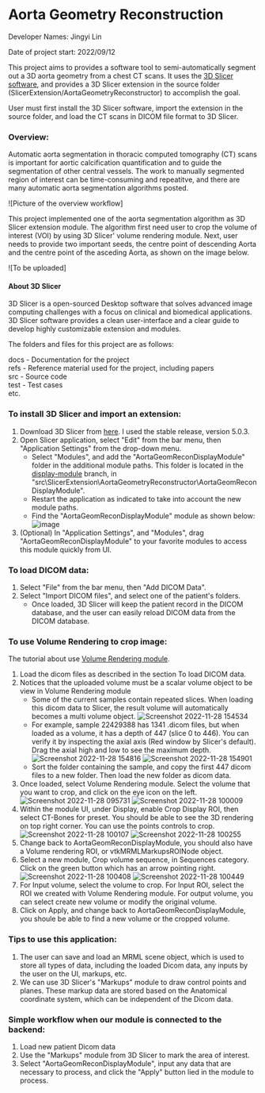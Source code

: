 # Aorta Geometry Reconstruction

Developer Names: Jingyi Lin

Date of project start: 2022/09/12

This project aims to provides a software tool to semi-automatically segment out a 3D aorta geometry from a chest CT scans. It uses the [3D Slicer software](https://www.slicer.org/), and provides a 3D Slicer extension in the source folder (SlicerExtension/AortaGeometryReconstructor) to accomplish the goal.

User must first install the 3D Slicer software, import the extension in the source folder, and load the CT scans in DICOM file format to 3D Slicer.

### Overview:
Automatic aorta segmentation in thoracic computed tomography (CT) scans is important for aortic calcification quantification and to guide the segmentation of other central vessels. The work to manually segmented region of interest can be time-consuming and repeatitve, and there are many automatic aorta segmentation algorithms posted.

![Picture of the overview workflow]

This project implemented one of the aorta segmentation algorithm as 3D Slicer extension module. The algorithm first need user to crop the volume of interest (VOI) by using 3D Slicer' volume rendering module. Next, user needs to provide two important seeds, the centre point of descending Aorta and the centre point of the asceding Aorta, as shown on the image below.

![To be uploaded]

#### About 3D Slicer
3D Slicer is a open-sourced Desktop software that solves advanced image computing challenges with a focus on clinical and biomedical applications. 3D Slicer software provides a clean user-interface and a clear guide to develop highly customizable extension and modules. 

The folders and files for this project are as follows:

docs - Documentation for the project  
refs - Reference material used for the project, including papers  
src - Source code   
test - Test cases  
etc.  


### To install 3D Slicer and import an extension:
1. Download 3D Slicer from [here](https://download.slicer.org/). I used the stable release, version 5.0.3.
2. Open Slicer application, select "Edit" from the bar menu, then "Application Settings" from the drop-down menu.
    - Select "Modules", and add the "AortaGeomReconDisplayModule" folder in the additional module paths. This folder is located in the [display-module](https://github.com/smiths/aorta/tree/display-module) branch, in "src\SlicerExtension\AortaGeometryReconstructor\AortaGeomReconDisplayModule".
    - Restart the application as indicated to take into account the new module paths.
    - Find the "AortaGeomReconDisplayModule" module as shown below:
![image](https://user-images.githubusercontent.com/63418020/200126448-9aa863ac-b02d-4177-b3b9-698f66d31030.png)
3. (Optional) In "Application Settings", and "Modules", drag "AortaGeomReconDisplayModule" to your favorite modules to access this module quickly from UI.

### To load DICOM data:
1. Select "File" from the bar menu, then "Add DICOM Data".
2. Select "Import DICOM files", and select one of the patient's folders.
    - Once loaded, 3D Slicer will keep the patient record in the DICOM database, and the user can easily reload DICOM data from the DICOM database.

### To use Volume Rendering to crop image:
The tutorial about use [Volume Rendering module](https://slicer.readthedocs.io/en/latest/user_guide/modules/volumerendering.html).
1. Load the dicom files as described in the section To load DICOM data.
2. Notices that the uploaded volume must be a scalar volume object to be view in Volume Rendering module
    - Some of the current samples contain repeated slices. When loading this dicom data to Slicer, the result volume will automatically becomes a multi volume object. 
![Screenshot 2022-11-28 154534](https://user-images.githubusercontent.com/63418020/204377349-ed4fe11f-cc42-49b8-9175-27cbb6895f33.png)
    - For example, sample 22429388 has 1341 .dicom files, but when loaded as a volume, it has a depth of 447 (slice 0 to 446). You can verify it by inspecting the axial axis (Red window by Slicer's default). Drag the axial high and low to see the maximum depth. 
![Screenshot 2022-11-28 154816](https://user-images.githubusercontent.com/63418020/204378395-cba96ad0-70b2-4756-bb9f-a43ab9b3f174.png)
![Screenshot 2022-11-28 154901](https://user-images.githubusercontent.com/63418020/204378397-1ed83a9e-9354-4e81-907e-f6fdf6b62022.png)
    - Sort the folder containing the sample, and copy the first 447 dicom files to a new folder. Then load the new folder as dicom data.
3. Once loaded, select Volume Rendering module. Select the volume that you want to crop, and click on the eye icon on the left.  
![Screenshot 2022-11-28 095731](https://user-images.githubusercontent.com/63418020/204309728-c9ca1470-c9cd-4f6a-89f7-e3c2f4155fb5.png)
![Screenshot 2022-11-28 100009](https://user-images.githubusercontent.com/63418020/204309912-12301994-1d9a-4b96-9868-c1ad35eb1443.png)
4. Within the module UI, under Display, enable Crop Display ROI, then select CT-Bones for preset. You should be able to see the 3D rendering on top right corner. You can use the points controls to crop.  
![Screenshot 2022-11-28 100107](https://user-images.githubusercontent.com/63418020/204310154-9fd8df58-021d-416b-b64a-80f01ed7f49a.png)
![Screenshot 2022-11-28 100255](https://user-images.githubusercontent.com/63418020/204310637-f0c16410-0ad6-40ec-853e-9bbd993ed4ff.png)
5. Change back to AortaGeomReconDisplayModule, you should also have a Volume rendering ROI, or vtkMRMLMarkupsROINode object.
6. Select a new module, Crop volume sequence, in Sequences category. Click on the green button which has an arrow pointing right.  
![Screenshot 2022-11-28 100408](https://user-images.githubusercontent.com/63418020/204310886-322c9e33-a13e-42b4-aded-060dd229d71b.png)
![Screenshot 2022-11-28 100449](https://user-images.githubusercontent.com/63418020/204311044-bb3d4f10-ee01-4fcd-8a63-6ce4b879cec1.png)
7. For Input volume, select the volume to crop. For Input ROI, select the ROI we created with Volume Rendering module. For output volume, you can select create new volume or modify the original volume.
8. Click on Apply, and change back to AortaGeomReconDisplayModule, you shoule be able to find a new volume or the cropped volume.

### Tips to use this application:
1. The user can save and load an MRML scene object, which is used to store all types of data, including the loaded Dicom data, any inputs by the user on the UI, markups, etc.
2. We can use 3D Slicer's "Markups" module to draw control points and planes. These markup data are stored based on the Anatomical coordinate system, which can be independent of the Dicom data.

### Simple workflow when our module is connected to the backend:
1. Load new patient Dicom data
2. Use the "Markups" module from 3D Slicer to mark the area of interest.
3. Select "AortaGeomReconDisplayModule", input any data that are necessary to process, and click the "Apply" button lied in the module to process.



